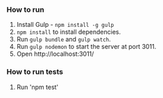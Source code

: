 
### How to run 

1. Install Gulp - `npm install -g gulp`
2. `npm install` to install dependencies.
3. Run `gulp bundle` and `gulp watch`.
4. Run `gulp nodemon` to start the server at port 3011.
5. Open http://localhost:3011/

### How to run tests

1. Run 'npm test'

